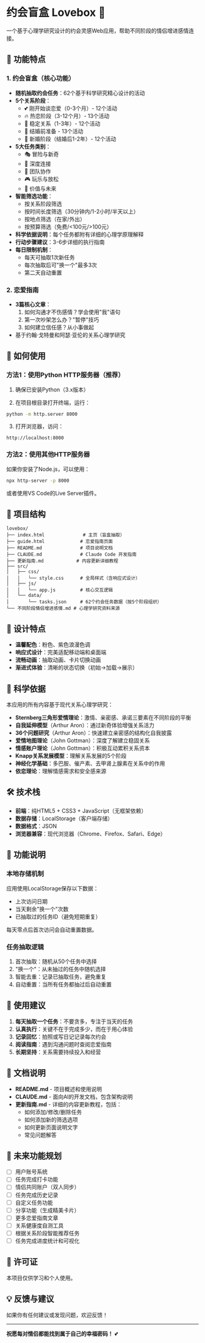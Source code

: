 # 约会盲盒 Lovebox 💝

一个基于心理学研究设计的约会灵感Web应用，帮助不同阶段的情侣增进感情连接。

## 🌟 功能特点

### 1. 约会盲盒（核心功能）
- **随机抽取约会任务**：62个基于科学研究精心设计的活动
- **5个关系阶段**：
  - 💕 刚开始谈恋爱（0-3个月）- 12个活动
  - 🔥 热恋阶段（3-12个月）- 13个活动
  - 💑 稳定关系（1-3年）- 12个活动
  - 💍 结婚前准备 - 13个活动
  - 👰 新婚阶段（结婚后1-2年）- 12个活动
- **5大任务类别**：
  - 🎭 冒险与新奇
  - 💬 深度连接
  - 🤝 团队协作
  - 🎮 玩乐与放松
  - 🌈 价值与未来
- **智能筛选功能**：
  - 按关系阶段筛选
  - 按时间长度筛选（30分钟内/1-2小时/半天以上）
  - 按地点筛选（在家/外出）
  - 按预算筛选（免费/<100元/>100元）
- **科学依据说明**：每个任务都附有详细的心理学原理解释
- **行动步骤建议**：3-6步详细的执行指南
- **每日限制机制**：
  - 每天可抽取1次新任务
  - 每次抽取后可"换一个"最多3次
  - 第二天自动重置

### 2. 恋爱指南
- **3篇核心文章**：
  1. 如何沟通才不伤感情？学会使用"我"语句
  2. 第一次吵架怎么办？"暂停"技巧
  3. 如何建立信任感？从小事做起
- 基于约翰·戈特曼和阿瑟·亚伦的关系心理学研究

## 🚀 如何使用

### 方法1：使用Python HTTP服务器（推荐）

1. 确保已安装Python（3.x版本）

2. 在项目根目录打开终端，运行：
```bash
python -m http.server 8000
```

3. 打开浏览器，访问：
```
http://localhost:8000
```

### 方法2：使用其他HTTP服务器

如果你安装了Node.js，可以使用：
```bash
npx http-server -p 8000
```

或者使用VS Code的Live Server插件。

## 📁 项目结构

```
lovebox/
├── index.html              # 主页（盲盒抽取）
├── guide.html             # 恋爱指南页面
├── README.md              # 项目说明文档
├── CLAUDE.md              # Claude Code 开发指南
├── 更新指南.md            # 内容更新详细教程
├── src/
│   ├── css/
│   │   └── style.css      # 全局样式（含响应式设计）
│   ├── js/
│   │   └── app.js         # 核心交互逻辑
│   └── data/
│       └── tasks.json     # 62个约会任务数据（按5个阶段组织）
└── 不同阶段情侣增进感情.md # 心理学研究资料来源
```

## 🎨 设计特点

- **温馨配色**：粉色、紫色浪漫色调
- **响应式设计**：完美适配移动端和桌面端
- **流畅动画**：抽取动画、卡片切换动画
- **渐进式体验**：清晰的状态切换（初始→加载→展示）

## 🧠 科学依据

本应用的所有内容基于现代关系心理学研究：

- **Sternberg三角形爱情理论**：激情、亲密感、承诺三要素在不同阶段的平衡
- **自我延伸模型**（Arthur Aron）：通过新奇体验增强关系活力
- **36个问题研究**（Arthur Aron）：快速建立亲密感的结构化自我披露
- **爱情地图理论**（John Gottman）：深度了解建立稳固关系
- **情感账户理论**（John Gottman）：积极互动累积关系资本
- **Knapp关系发展模型**：理解关系发展的5个阶段
- **神经化学基础**：多巴胺、催产素、去甲肾上腺素在关系中的作用
- **依恋理论**：理解情感需求和安全感来源

## 🛠️ 技术栈

- **前端**：纯HTML5 + CSS3 + JavaScript（无框架依赖）
- **数据存储**：LocalStorage（客户端存储）
- **数据格式**：JSON
- **浏览器兼容**：现代浏览器（Chrome、Firefox、Safari、Edge）

## 📱 功能说明

### 本地存储机制

应用使用LocalStorage保存以下数据：
- 上次访问日期
- 当天剩余"换一个"次数
- 已抽取过的任务ID（避免短期重复）

每天零点后首次访问会自动重置数据。

### 任务抽取逻辑

1. 首次抽取：随机从50个任务中选择
2. "换一个"：从未抽过的任务中随机选择
3. 智能去重：记录已抽取任务，避免重复
4. 自动重置：当所有任务都抽过后自动重置

## 🎯 使用建议

1. **每天抽取一个任务**：不要贪多，专注于当天的任务
2. **认真执行**：关键不在于完成多少，而在于用心体验
3. **记录回忆**：拍照或写日记记录每次约会
4. **阅读指南**：遇到沟通问题时查阅恋爱指南
5. **长期坚持**：关系需要持续投入和经营

## 📖 文档说明

- **README.md** - 项目概述和使用说明
- **CLAUDE.md** - 面向AI的开发文档，包含架构说明
- **更新指南.md** - 详细的内容更新教程，包括：
  - 如何添加/修改/删除任务
  - 如何添加新的筛选选项
  - 如何更新页面说明文字
  - 常见问题解答

## 🔮 未来功能规划

- [ ] 用户账号系统
- [ ] 任务完成打卡功能
- [ ] 情侣共同账户（双人同步）
- [ ] 任务完成历史记录
- [ ] 自定义任务功能
- [ ] 分享功能（生成精美卡片）
- [ ] 更多恋爱指南文章
- [ ] 关系健康度自测工具
- [ ] 根据关系阶段智能推荐任务
- [ ] 任务完成进度统计和可视化

## 📄 许可证

本项目仅供学习和个人使用。

## 💡 反馈与建议

如果你有任何建议或发现问题，欢迎反馈！

---

**祝愿每对情侣都能找到属于自己的幸福密码！** 💕
